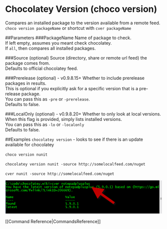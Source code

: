 # Chocolatey Version (choco version)
Compares an installed package to the version available from a remote feed.  
`choco version packageName` or shortcut with 
`cver packageName`  
  
##Parameters
###PackageName
Name of package to check.  
If left empty, assumes you meant check chocolatey.  
If `all`, then compares all installed packages.  
  
###Source (optional)
Source (directory, share or remote url feed) the package comes from.  
Defaults to official chocolatey feed.  
  
###Prerelease (optional) - v0.9.8.15+
Whether to include prerelease packages in results.  
This is optional if you explicitly ask for a specific version that is a pre-release package.  
You can pass this as `-pre` or `-prerelease`.  
Defaults to false.  

###LocalOnly (optional) - v0.9.8.20+
Whether to only look at local versions.  
When this flag is provided, simply lists installed versions.  
You can pass this as `-lo` or `-localonly`  
Defaults to false.
  
##Examples
`chocolatey version` - looks to see if there is an update available for chocolatey  
  
`choco version nunit`  
  
`chocolatey version nunit -source http://somelocalfeed.com/nuget`  
  
`cver nunit -source http://somelocalfeed.com/nuget`  
  
![cver in action](images/cverExample.png "cver in action")  
  
[[Command Reference|CommandsReference]]